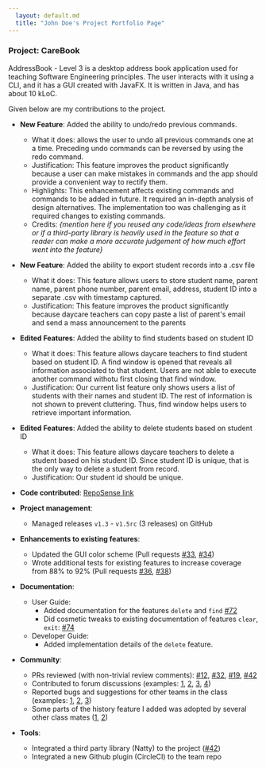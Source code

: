 ```yaml
---
  layout: default.md
  title: "John Doe's Project Portfolio Page"
---
```


### Project: CareBook

AddressBook - Level 3 is a desktop address book application used for teaching Software Engineering principles. The user interacts with it using a CLI, and it has a GUI created with JavaFX. It is written in Java, and has about 10 kLoC.

Given below are my contributions to the project.

* **New Feature**: Added the ability to undo/redo previous commands.
  * What it does: allows the user to undo all previous commands one at a time. Preceding undo commands can be reversed by using the redo command.
  * Justification: This feature improves the product significantly because a user can make mistakes in commands and the app should provide a convenient way to rectify them.
  * Highlights: This enhancement affects existing commands and commands to be added in future. It required an in-depth analysis of design alternatives. The implementation too was challenging as it required changes to existing commands.
  * Credits: *{mention here if you reused any code/ideas from elsewhere or if a third-party library is heavily used in the feature so that a reader can make a more accurate judgement of how much effort went into the feature}*

* **New Feature**: Added the ability to export student records into a .csv file
  * What it does: This feature allows users to store student name, parent name, parent phone number, parent email, address, student ID into a separate .csv with timestamp captured.
  * Justification: This feature improves the product significantly because daycare teachers can copy paste a list of parent's email and send a mass announcement to the parents

* **Edited Features**: Added the ability to find students based on student ID
  * What it does: This feature allows daycare teachers to find student based on student ID. A find window is opened that reveals all information associated to that student. Users are not able to execute another command withotu first closing that find window.
  * Justification: Our current list feature only shows users a list of students with their names and student ID. The rest of information is not shown to prevent cluttering. Thus, find window helps users to retrieve important information.

* **Edited Features**: Added the ability to delete students based on student ID
  * What it does: This feature allows daycare teachers to delete a student based on his student ID. Since student ID is unique, that is the only way to delete a student from record. 
  * Justification: Our student id should be unique.
  
* **Code contributed**: [RepoSense link]()

* **Project management**:
  * Managed releases `v1.3` - `v1.5rc` (3 releases) on GitHub

* **Enhancements to existing features**:
  * Updated the GUI color scheme (Pull requests [\#33](), [\#34]())
  * Wrote additional tests for existing features to increase coverage from 88% to 92% (Pull requests [\#36](), [\#38]())

* **Documentation**:
  * User Guide:
    * Added documentation for the features `delete` and `find` [\#72]()
    * Did cosmetic tweaks to existing documentation of features `clear`, `exit`: [\#74]()
  * Developer Guide:
    * Added implementation details of the `delete` feature.

* **Community**:
  * PRs reviewed (with non-trivial review comments): [\#12](), [\#32](), [\#19](), [\#42]()
  * Contributed to forum discussions (examples: [1](), [2](), [3](), [4]())
  * Reported bugs and suggestions for other teams in the class (examples: [1](), [2](), [3]())
  * Some parts of the history feature I added was adopted by several other class mates ([1](), [2]())

* **Tools**:
  * Integrated a third party library (Natty) to the project ([\#42]())
  * Integrated a new Github plugin (CircleCI) to the team repo
